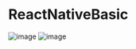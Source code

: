 # ReactNativeBasic
![image](https://user-images.githubusercontent.com/104414771/208842961-4ca3db03-b0c9-4688-8852-8dd133499e46.png)
![image](https://user-images.githubusercontent.com/104414771/208843031-dc8185f9-bd9b-4fe2-b89f-d4a156e05458.png)
